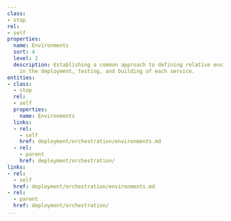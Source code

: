 ```yaml
---
class:
- stop
rel:
- self
properties:
  name: Environments
  sort: 4
  level: 2
  description: Establishing a common approach to defining relative environments involved
    in the deployment, testing, and building of each service.
entities:
- class:
  - stop
  rel:
  - self
  properties:
    name: Environments
  links:
  - rel:
    - self
    href: deployment/orchestration/environments.md
  - rel:
    - parent
    href: deployment/orchestration/
links:
- rel:
  - self
  href: deployment/orchestration/environments.md
- rel:
  - parent
  href: deployment/orchestration/
...
```

